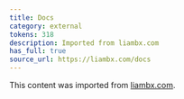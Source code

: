 ```yaml
---
title: Docs
category: external
tokens: 318
description: Imported from liambx.com
has_full: true
source_url: https://liambx.com/docs
---
```


This content was imported from [liambx.com](https://liambx.com/docs).
